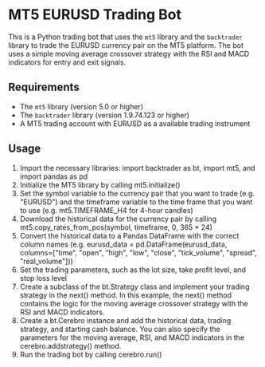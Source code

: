 # MT5 EURUSD Trading Bot

This is a Python trading bot that uses the `mt5` library and the `backtrader` library to trade the EURUSD currency pair on the MT5 platform. The bot uses a simple moving average crossover strategy with the RSI and MACD indicators for entry and exit signals.

## Requirements

- The `mt5` library (version 5.0 or higher)
- The `backtrader` library (version 1.9.74.123 or higher)
- A MT5 trading account with EURUSD as a available trading instrument

## Usage
1. Import the necessary libraries: import backtrader as bt, import mt5, and import pandas as pd
2. Initialize the MT5 library by calling mt5.initialize()
3. Set the symbol variable to the currency pair that you want to trade (e.g. "EURUSD") and the timeframe variable to the time frame that you want to use (e.g. mt5.TIMEFRAME_H4 for 4-hour candles)
4. Download the historical data for the currency pair by calling mt5.copy_rates_from_pos(symbol, timeframe, 0, 365 * 24)
5. Convert the historical data to a Pandas DataFrame with the correct column names (e.g. eurusd_data = pd.DataFrame(eurusd_data, columns=["time", "open", "high", "low", "close", "tick_volume", "spread", "real_volume"]))
6. Set the trading parameters, such as the lot size, take profit level, and stop loss level
7. Create a subclass of the bt.Strategy class and implement your trading strategy in the next() method. In this example, the next() method contains the logic for the moving average crossover strategy with the RSI and MACD indicators.
8. Create a bt.Cerebro instance and add the historical data, trading strategy, and starting cash balance. You can also specify the parameters for the moving average, RSI, and MACD indicators in the cerebro.addstrategy() method.
9. Run the trading bot by calling cerebro.run()

